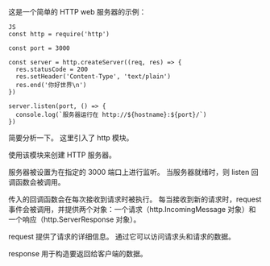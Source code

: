 
这是一个简单的 HTTP web 服务器的示例：

	JS
	const http = require('http')

	const port = 3000

	const server = http.createServer((req, res) => {
	  res.statusCode = 200
	  res.setHeader('Content-Type', 'text/plain')
	  res.end('你好世界\n')
	})

	server.listen(port, () => {
	  console.log(`服务器运行在 http://${hostname}:${port}/`)
	})

简要分析一下。 这里引入了 http 模块。

使用该模块来创建 HTTP 服务器。

服务器被设置为在指定的 3000 端口上进行监听。 当服务器就绪时，则 listen 回调函数会被调用。

传入的回调函数会在每次接收到请求时被执行。 每当接收到新的请求时，request 事件会被调用，并提供两个对象：一个请求（http.IncomingMessage 对象）和一个响应（http.ServerResponse 对象）。

request 提供了请求的详细信息。 通过它可以访问请求头和请求的数据。

response 用于构造要返回给客户端的数据。

